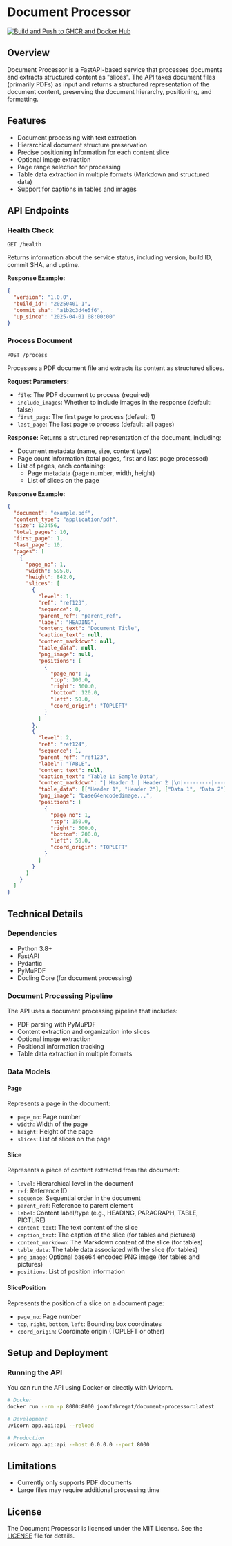 # Document Processor

[![Build and Push to GHCR and Docker Hub](https://github.com/joanfabregat/document-processor/actions/workflows/build-and-deploy.yaml/badge.svg)](https://github.com/joanfabregat/document-processor/actions/workflows/build-and-deploy.yaml)

## Overview

Document Processor is a FastAPI-based service that processes documents and extracts structured content as "slices". The API takes document files (primarily PDFs) as input and returns a structured representation of the document content, preserving the document hierarchy, positioning, and formatting.

## Features

- Document processing with text extraction
- Hierarchical document structure preservation
- Precise positioning information for each content slice
- Optional image extraction
- Page range selection for processing
- Table data extraction in multiple formats (Markdown and structured data)
- Support for captions in tables and images

## API Endpoints

### Health Check

```
GET /health
```

Returns information about the service status, including version, build ID, commit SHA, and uptime.

**Response Example:**

```json
{
  "version": "1.0.0",
  "build_id": "20250401-1",
  "commit_sha": "a1b2c3d4e5f6",
  "up_since": "2025-04-01 08:00:00"
}
```

### Process Document

```
POST /process
```

Processes a PDF document file and extracts its content as structured slices.

**Request Parameters:**
- `file`: The PDF document to process (required)
- `include_images`: Whether to include images in the response (default: false)
- `first_page`: The first page to process (default: 1)
- `last_page`: The last page to process (default: all pages)

**Response:**
Returns a structured representation of the document, including:
- Document metadata (name, size, content type)
- Page count information (total pages, first and last page processed)
- List of pages, each containing:
  - Page metadata (page number, width, height)
  - List of slices on the page

**Response Example:**

```json
{
  "document": "example.pdf",
  "content_type": "application/pdf",
  "size": 123456,
  "total_pages": 10,
  "first_page": 1,
  "last_page": 10,
  "pages": [
    {
      "page_no": 1,
      "width": 595.0,
      "height": 842.0,
      "slices": [
        {
          "level": 1,
          "ref": "ref123",
          "sequence": 0,
          "parent_ref": "parent_ref",
          "label": "HEADING",
          "content_text": "Document Title",
          "caption_text": null,
          "content_markdown": null,
          "table_data": null,
          "png_image": null,
          "positions": [
            {
              "page_no": 1,
              "top": 100.0,
              "right": 500.0,
              "bottom": 120.0,
              "left": 50.0,
              "coord_origin": "TOPLEFT"
            }
          ]
        },
        {
          "level": 2,
          "ref": "ref124",
          "sequence": 1,
          "parent_ref": "ref123",
          "label": "TABLE",
          "content_text": null,
          "caption_text": "Table 1: Sample Data",
          "content_markdown": "| Header 1 | Header 2 |\n|---------|----------|\n| Data 1 | Data 2 |",
          "table_data": [["Header 1", "Header 2"], ["Data 1", "Data 2"]],
          "png_image": "base64encodedimage...",
          "positions": [
            {
              "page_no": 1,
              "top": 150.0,
              "right": 500.0,
              "bottom": 200.0,
              "left": 50.0,
              "coord_origin": "TOPLEFT"
            }
          ]
        }
      ]
    }
  ]
}
```

## Technical Details

### Dependencies

- Python 3.8+
- FastAPI
- Pydantic
- PyMuPDF
- Docling Core (for document processing)

### Document Processing Pipeline

The API uses a document processing pipeline that includes:
- PDF parsing with PyMuPDF
- Content extraction and organization into slices
- Optional image extraction
- Positional information tracking
- Table data extraction in multiple formats

### Data Models

#### Page
Represents a page in the document:
- `page_no`: Page number
- `width`: Width of the page
- `height`: Height of the page
- `slices`: List of slices on the page

#### Slice
Represents a piece of content extracted from the document:
- `level`: Hierarchical level in the document
- `ref`: Reference ID
- `sequence`: Sequential order in the document
- `parent_ref`: Reference to parent element
- `label`: Content label/type (e.g., HEADING, PARAGRAPH, TABLE, PICTURE)
- `content_text`: The text content of the slice
- `caption_text`: The caption of the slice (for tables and pictures)
- `content_markdown`: The Markdown content of the slice (for tables)
- `table_data`: The table data associated with the slice (for tables)
- `png_image`: Optional base64 encoded PNG image (for tables and pictures)
- `positions`: List of position information

#### SlicePosition
Represents the position of a slice on a document page:
- `page_no`: Page number
- `top`, `right`, `bottom`, `left`: Bounding box coordinates
- `coord_origin`: Coordinate origin (TOPLEFT or other)

## Setup and Deployment

### Running the API

You can run the API using Docker or directly with Uvicorn.

```bash
# Docker 
docker run --rm -p 8000:8000 joanfabregat/document-processor:latest

# Development
uvicorn app.api:api --reload

# Production
uvicorn app.api:api --host 0.0.0.0 --port 8000
```

## Limitations

- Currently only supports PDF documents
- Large files may require additional processing time

## License

The Document Processor is licensed under the MIT License. See the [LICENSE](https://github.com/joanfabregat/document-processor/blob/main/LICENCE) file for details.